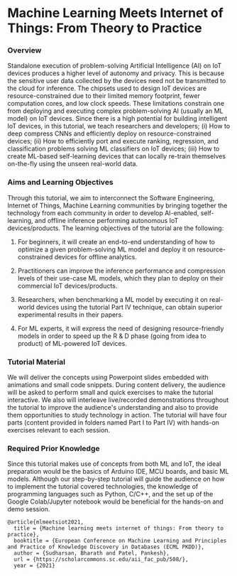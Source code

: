 # Machine Learning Meets Internet of Things: From Theory to Practice

### Overview

Standalone execution of problem-solving Artificial Intelligence (AI) on IoT devices produces a higher level of autonomy and privacy. This is because the sensitive user data collected by the devices need not be transmitted to the cloud for inference. The chipsets used to design IoT devices are resource-constrained due to their limited memory footprint, fewer computation cores, and low clock speeds. These limitations constrain one from deploying and executing complex problem-solving AI (usually an ML model) on IoT devices. Since there is a high potential for building intelligent IoT devices, in this tutorial, we teach researchers and developers; (i) How to deep compress CNNs and efficiently deploy on resource-constrained devices; (ii) How to efficiently port and execute ranking, regression, and classification problems solving ML classifiers on IoT devices; (iii) How to create ML-based self-learning devices that can locally re-train themselves on-the-fly using the unseen real-world data. 

### Aims and Learning Objectives

Through this tutorial, we aim to interconnect the Software Engineering, Internet of Things, Machine Learning communities by bringing together the technology from each community in order to develop AI-enabled, self-learning, and offline inference performing autonomous IoT devices/products. The learning objectives of the tutorial are the following:

1. For beginners, it will create an end-to-end understanding of how to optimize a given problem-solving ML model and deploy it on resource-constrained devices for offline analytics.

2. Practitioners can improve the inference performance and compression levels of their use-case ML models, which they plan to deploy on their commercial IoT devices/products.
 
3. Researchers, when benchmarking a ML model by executing it on real-world devices using the tutorial Part IV technique, can obtain superior experimental results in their papers.

4. For ML experts, it will express the need of designing resource-friendly models in order to speed up the R \& D phase (going from idea to product) of ML-powered IoT devices.
 
### Tutorial Material

We will deliver the concepts using Powerpoint slides embedded with animations and small code snippets. During content delivery, the audience will be asked to perform small and quick exercises to make the tutorial interactive. We also will interleave live/recorded demonstrations throughout the tutorial to improve the audience's understanding and also to provide them opportunities to study technology in action. The tutorial will have four parts (content provided in folders named Part I to Part IV) with hands-on exercises relevant to each session.

### Required Prior Knowledge

Since this tutorial makes use of concepts from both ML and IoT, the ideal preparation would be the basics of Arduino IDE, MCU boards, and basic ML models. Although our step-by-step tutorial will guide the audience on how to implement the tutorial covered technologies, the knowledge of programming languages such as Python, C/C++, and the set up of the Google Colab/Jupyter notebook would be beneficial for the hands-on and demo session.

```
@article{mlmeetsiot2021,
  title = {Machine learning meets internet of things: From theory to practice},
  booktitle = {European Conference on Machine Learning and Principles and Practice of Knowledge Discovery in Databases (ECML PKDD)},
  author = {Sudharsan, Bharath and Patel, Pankesh},
  url = {https://scholarcommons.sc.edu/aii_fac_pub/508/},
  year = {2021}
  
```
